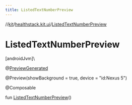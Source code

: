 ```yaml
---
title: ListedTextNumberPreview
---
```

//[kit](../../index.html)/[healthstack.kit.ui](index.html)/[ListedTextNumberPreview](-listed-text-number-preview.html)



# ListedTextNumberPreview



[androidJvm]\




@[PreviewGenerated](../healthstack.kit.annotation/-preview-generated/index.html)



@Preview(showBackground = true, device = &quot;id:Nexus 5&quot;)



@Composable



fun [ListedTextNumberPreview](-listed-text-number-preview.html)()




